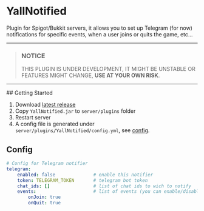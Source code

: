 # YallNotified

Plugin for Spigot/Bukkit servers, it allows you to set up Telegram (for now) notifications for specific events, when a user joins or quits the game, etc...

****
> ### NOTICE
> THIS PLUGIN IS UNDER DEVELOPMENT, IT MIGHT BE UNSTABLE OR FEATURES MIGHT CHANGE, **USE AT YOUR OWN RISK**.
****


## Getting Started
1. Download [latest release]()
2. Copy `YallNotified.jar` to `server/plugins` folder
3. Restart server
4. A config file is generated under `server/plugins/YallNotified/config.yml`, see [config]().


## Config
```yaml
# Config for Telegram notifier
telegram: 
    enabled: false              # enable this notifier
    token: TELEGRAM_TOKEN       # telegram bot token
    chat_ids: []                # list of chat ids to wich to notify
    events:                     # list of events (you can enable/disable any events)
        onJoin: true            
        onQuit: true
```